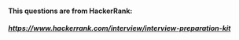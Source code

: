 #### This questions are from HackerRank:

##### https://www.hackerrank.com/interview/interview-preparation-kit